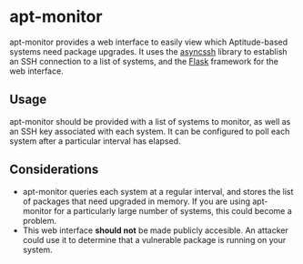 
# apt-monitor

apt-monitor provides a web interface to easily view which Aptitude-based systems
need package upgrades. It uses the [asyncssh][asyncssh] library to establish
an SSH connection to a list of systems, and the [Flask][flask] framework for
the web interface.

## Usage

apt-monitor should be provided with a list of systems to monitor, as well as an
SSH key associated with each system. It can be configured to poll each system
after a particular interval has elapsed.

## Considerations

- apt-monitor queries each system at a regular interval, and stores the list of
  packages that need upgraded in memory. If you are using apt-monitor for a
  particularly large number of systems, this could become a problem.
- This web interface **should not** be made publicly accesible. An attacker
  could use it to determine that a vulnerable package is running on your
  system.



[asyncssh]: https://asyncssh.readthedocs.io/en/latest/
[flask]: http://flask.pocoo.org/
